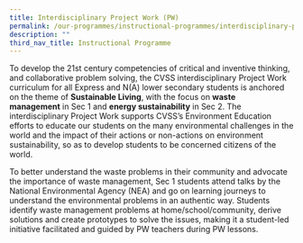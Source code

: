 ```yaml
---
title: Interdisciplinary Project Work (PW)
permalink: /our-programmes/instructional-programmes/interdisciplinary-project-work-pw
description: ""
third_nav_title: Instructional Programme
---
```

To develop the 21st century competencies of critical and inventive thinking, and collaborative problem solving, the CVSS interdisciplinary Project Work curriculum for all Express and N(A) lower secondary students is anchored on the theme of **Sustainable Living**, with the focus on **waste management** in Sec 1 and **energy sustainability** in Sec 2. The interdisciplinary Project Work supports CVSS’s Environment Education efforts to educate our students on the many environmental challenges in the world and the impact of their actions or non-actions on environment sustainability, so as to develop students to be concerned citizens of the world.

To better understand the waste problems in their community and advocate the importance of waste management, Sec 1 students attend talks by the National Environmental Agency (NEA) and go on learning journeys to understand the environmental problems in an authentic way. Students identify waste management problems at home/school/community, derive solutions and create prototypes to solve the issues, making it a student-led initiative facilitated and guided by PW teachers during PW lessons.